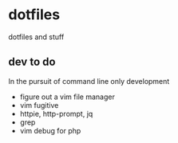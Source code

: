 # dotfiles

dotfiles and stuff

## dev to do

In the pursuit of command line only development

* figure out a vim file manager
* vim fugitive
* httpie, http-prompt, jq
* grep
* vim debug for php
